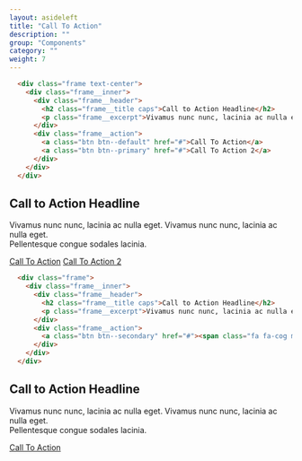 ```yaml
---
layout: asideleft
title: "Call To Action"
description: ""
group: "Components"
category: ""
weight: 7
---
```


```html
  <div class="frame text-center">
    <div class="frame__inner">
      <div class="frame__header">
        <h2 class="frame__title caps">Call to Action Headline</h2>
        <p class="frame__excerpt">Vivamus nunc nunc, lacinia ac nulla eget. Vivamus nunc nunc, lacinia ac nulla eget.<br/> Pellentesque congue sodales lacinia.</p>
      </div>
      <div class="frame__action">
        <a class="btn btn--default" href="#">Call To Action</a>
        <a class="btn btn--primary" href="#">Call To Action 2</a>
      </div>
    </div>
  </div>
```

<div class="frame text-center">
  <div class="frame__inner">
    <div class="frame__header">
      <h2 class="frame__title caps">Call to Action Headline</h2>
      <p class="frame__excerpt">Vivamus nunc nunc, lacinia ac nulla eget. Vivamus nunc nunc, lacinia ac nulla eget.<br/> Pellentesque congue sodales lacinia.</p>
    </div>
    <div class="frame__action">
      <a class="btn btn--default" href="#">Call To Action</a>
      <a class="btn btn--primary" href="#">Call To Action 2</a>
    </div>
  </div>
</div>

```html
  <div class="frame">
    <div class="frame__inner">
      <div class="frame__header">
        <h2 class="frame__title caps">Call to Action Headline</h2>
        <p class="frame__excerpt">Vivamus nunc nunc, lacinia ac nulla eget. Vivamus nunc nunc, lacinia ac nulla eget.<br/>Pellentesque congue sodales lacinia.</p>
      </div>
      <div class="frame__action">
        <a class="btn btn--secondary" href="#"><span class="fa fa-cog mr-1" aria-hidden="true"></span> Call To Action</a>
      </div>
    </div>
  </div>
```

<div class="frame">
  <div class="frame__inner">
    <div class="frame__header">
      <h2 class="frame__title caps">Call to Action Headline</h2>
      <p class="frame__excerpt">Vivamus nunc nunc, lacinia ac nulla eget. Vivamus nunc nunc, lacinia ac nulla eget.<br/>Pellentesque congue sodales lacinia.</p>
    </div>
    <div class="frame__action">
      <a class="btn btn--secondary" href="#"><span class="fa fa-cog  mr-1" aria-hidden="true"></span> Call To Action</a>
    </div>
  </div>
</div>
